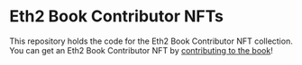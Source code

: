 # Eth2 Book Contributor NFTs

This repository holds the code for the Eth2 Book Contributor NFT collection.
You can get an Eth2 Book Contributor NFT by [contributing to the book](https://github.com/smartcontracts/eth2-book)!
